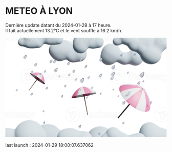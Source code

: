 # METEO À LYON

Dernière update datant du 2024-01-29 à 17 heure.  
Il fait actuellement 13.2°C et le vent souffle à 16.2 km/h.      

![](./.github/rain.png)

last launch : 2024-01-29 18:00:07.637062
